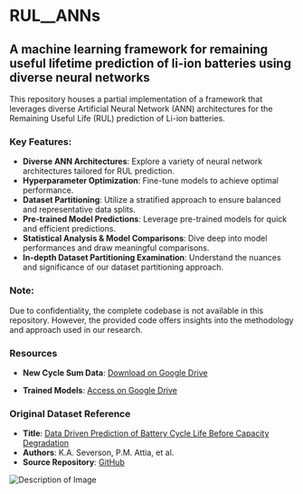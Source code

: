 # RUL__ANNs

## A machine learning framework for remaining useful lifetime prediction of li-ion batteries using diverse neural networks
This repository houses a partial implementation of a framework that leverages diverse Artificial Neural Network (ANN) architectures for the Remaining Useful Life (RUL) prediction of Li-ion batteries.

### Key Features:
- **Diverse ANN Architectures**: Explore a variety of neural network architectures tailored for RUL prediction.
- **Hyperparameter Optimization**: Fine-tune models to achieve optimal performance.
- **Dataset Partitioning**: Utilize a stratified approach to ensure balanced and representative data splits.
- **Pre-trained Model Predictions**: Leverage pre-trained models for quick and efficient predictions.
- **Statistical Analysis & Model Comparisons**: Dive deep into model performances and draw meaningful comparisons.
- **In-depth Dataset Partitioning Examination**: Understand the nuances and significance of our dataset partitioning approach.

### Note:
Due to confidentiality, the complete codebase is not available in this repository. However, the provided code offers insights into the methodology and approach used in our research.


### Resources

- **New Cycle Sum Data**: [Download on Google Drive](https://drive.google.com/file/d/1ljRUXZ9TXUVUos1OLGd2y4BFgAsHKGuk/view?usp=sharing)
  
- **Trained Models**: [Access on Google Drive](https://drive.google.com/drive/folders/1dw2_NGWkfXIJObCB2YlATVFuLgBD0tB8?usp=sharing)

### Original Dataset Reference

- **Title**: [Data Driven Prediction of Battery Cycle Life Before Capacity Degradation](https://www.nature.com/articles/s41560-019-0356-8)
- **Authors**: K.A. Severson, P.M. Attia, et al.
- **Source Repository**: [GitHub](https://github.com/rdbraatz/data-driven-prediction-of-battery-cycle-life-before-capacity-degradation.git)


![Description of Image](https://drive.google.com/uc?id=12YWQjn7iESEk0hCDhGSRIapMBxV6io9a)
